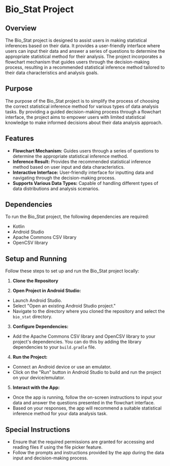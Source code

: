 # Bio_Stat Project

## Overview

The Bio_Stat project is designed to assist users in making statistical inferences based on their data. It provides a user-friendly interface where users can input their data and answer a series of questions to determine the appropriate statistical method for their analysis. The project incorporates a flowchart mechanism that guides users through the decision-making process, resulting in a recommended statistical inference method tailored to their data characteristics and analysis goals.

## Purpose

The purpose of the Bio_Stat project is to simplify the process of choosing the correct statistical inference method for various types of data analysis tasks. By providing a guided decision-making process through a flowchart interface, the project aims to empower users with limited statistical knowledge to make informed decisions about their data analysis approach.

## Features

- **Flowchart Mechanism:** Guides users through a series of questions to determine the appropriate statistical inference method.
- **Inference Result:** Provides the recommended statistical inference method based on user input and data characteristics.
- **Interactive Interface:** User-friendly interface for inputting data and navigating through the decision-making process.
- **Supports Various Data Types:** Capable of handling different types of data distributions and analysis scenarios.

## Dependencies

To run the Bio_Stat project, the following dependencies are required:

- Kotlin
- Android Studio
- Apache Commons CSV library
- OpenCSV library

## Setup and Running

Follow these steps to set up and run the Bio_Stat project locally:

1. **Clone the Repository**

2. **Open Project in Android Studio:**
- Launch Android Studio.
- Select "Open an existing Android Studio project."
- Navigate to the directory where you cloned the repository and select the `bio_stat` directory.

3. **Configure Dependencies:**
- Add the Apache Commons CSV library and OpenCSV library to your project's dependencies. You can do this by adding the library dependencies to your `build.gradle` file.

4. **Run the Project:**
- Connect an Android device or use an emulator.
- Click on the "Run" button in Android Studio to build and run the project on your device/emulator.

5. **Interact with the App:**
- Once the app is running, follow the on-screen instructions to input your data and answer the questions presented in the flowchart interface.
- Based on your responses, the app will recommend a suitable statistical inference method for your data analysis task.

## Special Instructions

- Ensure that the required permissions are granted for accessing and reading files if using the file picker feature.
- Follow the prompts and instructions provided by the app during the data input and decision-making process.

